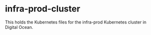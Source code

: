 # infra-prod-cluster

This holds the Kubernetes files for the infra-prod Kubernetes cluster in Digital Ocean.